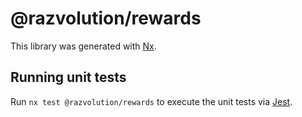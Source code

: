 # @razvolution/rewards

This library was generated with [Nx](https://nx.dev).

## Running unit tests

Run `nx test @razvolution/rewards` to execute the unit tests via [Jest](https://jestjs.io).
